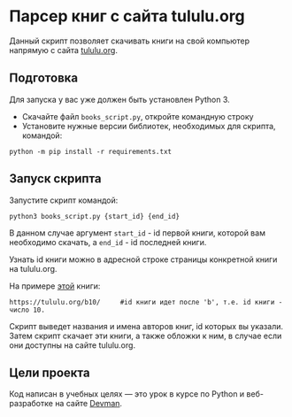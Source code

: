 # Парсер книг с сайта tululu.org

Данный скрипт позволяет скачивать книги на свой компьютер напрямую с сайта [tululu.org](https://tululu.org/).

## Подготовка

Для запуска у вас уже должен быть установлен Python 3.

- Скачайте файл `books_script.py`, откройте командную строку
- Установите нужные версии библиотек, необходимых для скрипта, командой: 

```console
python -m pip install -r requirements.txt
```


## Запуск скрипта


Запустите скрипт командой:

```console
python3 books_script.py {start_id} {end_id}
```

В данном случае аргумент `start_id` - id первой книги, которой вам необходимо скачать, а `end_id` - id последней книги.

Узнать id книги можно в адресной строке страницы конкретной книги на tululu.org. 

На примере [этой](https://tululu.org/b10/) книги:

```
https://tululu.org/b10/   	#id книги идет после 'b', т.е. id книги - число 10.  	
```



Скрипт выведет названия и имена авторов книг, id которых вы указали. Затем скрипт скачает эти книги, а также обложки к ним, в случае если они доступны на сайте tululu.org.

## Цели проекта

Код написан в учебных целях — это урок в курсе по Python и веб-разработке на сайте [Devman](https://dvmn.org).
